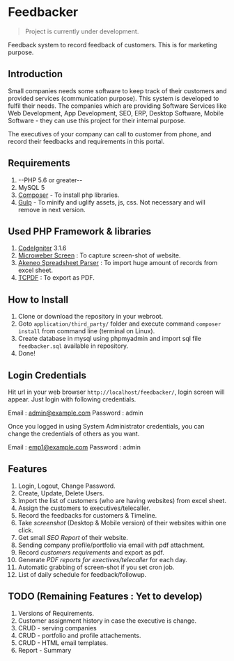 # Feedbacker
> Project is currently under development.

Feedback system to record feedback of customers. This is for marketing purpose.

## Introduction
Small companies needs some software to keep track of their customers and provided services (communication purpose). This system is developed to fulfil their needs. The companies which are providing Software Services like Web Development, App Development, SEO, ERP, Desktop Software, Mobile Software - they can use this project for their internal purpose.

The executives of your company can call to customer from phone, and record their feedbacks and requirements in this portal.

## Requirements
1. --PHP 5.6 or greater--
2. MySQL 5
3. [Composer](https://getcomposer.org) - To install php libraries.
4. [Gulp](https://gulpjs.com/) - To minify and uglify assets, js, css. Not necessary and will remove in next version.

## Used PHP Framework & libraries
1. [CodeIgniter](https://codeigniter.com/) 3.1.6
2. [Microweber Screen](https://github.com/microweber/screen) : To capture screen-shot of website.
3. [Akeneo Spreadsheet Parser](https://github.com/akeneo-labs/spreadsheet-parser) : To import huge amount of records from excel sheet.
4. [TCPDF](https://github.com/tecnickcom/tcpdf) : To export as PDF.

## How to Install

1. Clone or download the repository in your webroot.
2. Goto ```application/third_party/``` folder and execute command ```composer install``` from command line (terminal on Linux).
3. Create database in mysql using phpmyadmin and import sql file ```feedbacker.sql``` available in repository.
4. Done!

## Login Credentials
Hit url in your web browser ```http://localhost/feedbacker/```, login screen will appear. Just login with following credentials.

Email : admin@example.com
Password : admin

Once you logged in using System Administrator credentials, you can change the credentials of others as you want.

Email : emp1@example.com
Password : admin

## Features
1. Login, Logout, Change Password.
2. Create, Update, Delete Users.
3. Import the list of customers (who are having websites) from excel sheet.
4. Assign the customers to executives/telecaller.
5. Record the feedbacks for customers & Timeline.
6. Take *screenshot* (Desktop & Mobile version) of their websites within one click.
7. Get small *SEO Report* of their website.
8. Sending company profile/portfolio via email with pdf attachment.
9. Record *customers requirements* and export as pdf.
10. Generate *PDF reports for exectives/telecaller* for each day.
11. Automatic grabbing of screen-shot if you set cron job.
12. List of daily schedule for feedback/followup.

## TODO (Remaining Features : Yet to develop)
1. Versions of Requirements.
2. Customer assignment history in case the executive is change.
3. CRUD - serving companies 
4. CRUD - portfolio and profile attachements.
5. CRUD - HTML email templates.
6. Report - Summary
